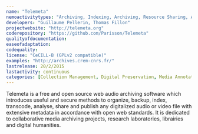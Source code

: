 ```yaml
---
name: "Telemeta"
nemoactivitytypes: "Archiving, Indexing, Archiving, Resource Sharing, Analyzing"
developers: "Guillaume Pellerin, Thomas Fillon"
projectwebsite: "http://telemeta.org"
coderepository: "https://github.com/Parisson/Telemeta"
qualityofdocumentation: 
easeofadaptation: 
codequality: 
license: "CeCILL-B (GPLv2 compatible)"
examples: "http://archives.crem-cnrs.fr/"
lastrelease: 20/2/2015
lastactivity: continuous
categories: [Collection Management, Digital Preservation, Media Annotation/Tagging, Metadata Mapping/Conversation/normalisation, Interactive User Interface]
---
```

Telemeta is a free and open source web audio archiving software which introduces useful and secure methods to organize, backup, index, transcode, analyse, share and publish any digitalized audio or video file with extensive metadata in accordance with open web standards. It is dedicated to collaborative media archiving projects, research laboratories, librairies and digital humanities.
